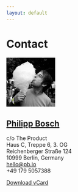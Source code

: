 ```yaml
---
layout: default
---
```


Contact
=======

<div class="vcard">
    <img src="/static/images/philipp-bosch.jpg" class="photo" width="128" height="128" alt="Philipp Bosch" />
    <h2><a class="url fn" href="http://pb.io/">Philipp Bosch</a></h2>
    <div class="adr">
        <div class="extended-address">c/o The Product<br>Haus C, Treppe 6, 3. OG</div>
        <div class="street-address">Reichenberger Straße 124</div>
        <span class="postal-code">10999</span> <span class="locality">Berlin</span>, <span class="country-name">Germany</span>
    </div>
    <a class="email" href="mailto:hello@pb.io">hello@pb.io</a>
    <div class="tel">+49 179 5057388</div>
</div>


[Download vCard](http://h2vx.com/vcf/pb.io/contact/)
